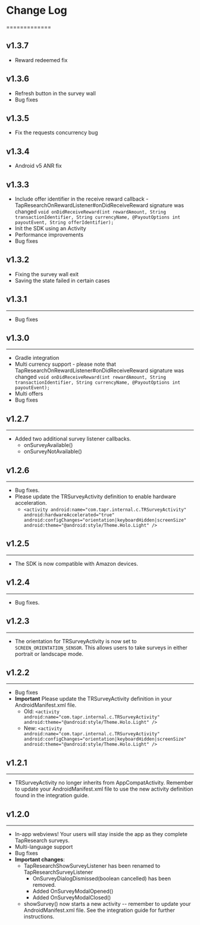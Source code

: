 # Change Log
=============

## v1.3.7
- Reward redeemed fix

## v1.3.6
- Refresh button in the survey wall
- Bug fixes

## v1.3.5
- Fix the requests concurrency bug

## v1.3.4
- Android v5 ANR fix

## v1.3.3
- Include offer identifier in the receive reward callback - TapResearchOnRewardListener#onDidReceiveReward signature was changed
``
void onDidReceiveReward(int rewardAmount, String transactionIdentifier, String currencyName, @PayoutOptions int payoutEvent, String offerIdentifier);
``
- Init the SDK using an Activity
- Performance improvements
- Bug fixes

## v1.3.2
- Fixing the survey wall exit
- Saving the state failed in certain cases

## v1.3.1
---------
- Bug fixes


## v1.3.0
---------
- Gradle integration
- Multi currency support - please note that TapResearchOnRewardListener#onDidReceiveReward signature was changed
``
void onDidReceiveReward(int rewardAmount, String transactionIdentifier, String currencyName, @PayoutOptions int payoutEvent);
``
- Multi offers
- Bug fixes


## v1.2.7
---------
- Added two additional survey listener callbacks.
  - onSurveyAvailable()
  - onSurveyNotAvailable()

## v1.2.6
---------
- Bug fixes.
- Please update the TRSurveyActivity definition to enable hardware acceleration.
  - `<activity android:name="com.tapr.internal.c.TRSurveyActivity" android:hardwareAccelerated="true" android:configChanges="orientation|keyboardHidden|screenSize" android:theme="@android:style/Theme.Holo.Light" />`

## v1.2.5
---------
- The SDK is now compatible with Amazon devices.

## v1.2.4
---------
- Bug fixes.

## v1.2.3
---------
- The orientation for TRSurveyActivity is now set to `SCREEN_ORIENTATION_SENSOR`. This allows users to take surveys in either portrait or landscape mode.

## v1.2.2
---------
- Bug fixes
- **Important** Please update the TRSurveyActivity definition in your AndroidManifest.xml file.
  - Old: `<activity android:name="com.tapr.internal.c.TRSurveyActivity" android:theme="@android:style/Theme.Holo.Light" />`
  - New: `<activity android:name="com.tapr.internal.c.TRSurveyActivity" android:configChanges="orientation|keyboardHidden|screenSize" android:theme="@android:style/Theme.Holo.Light" />`

## v1.2.1
---------
- TRSurveyActivity no longer inherits from AppCompatActivity. Remember to update your AndroidManifest.xml file to use the new activity definition found in the integration guide.

## v1.2.0
---------
- In-app webviews! Your users will stay inside the app as they complete TapResearch surveys.
- Multi-language support
- Bug fixes
- **Important changes**:
  - TapResearchShowSurveyListener has been renamed to TapResearchSurveyListener
    - OnSurveyDialogDismissed(boolean cancelled) has been removed.
    - Added OnSurveyModalOpened()
    - Added OnSurveyModalClosed()
  - showSurvey() now starts a new activity -- remember to update your AndroidManifest.xml file. See the integration guide for further instructions.
